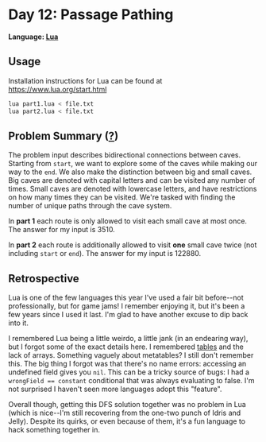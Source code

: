 # Day 12: Passage Pathing

**Language: [Lua](https://www.lua.org/)**

## Usage

Installation instructions for Lua can be found at https://www.lua.org/start.html

```bash
lua part1.lua < file.txt
lua part2.lua < file.txt
```

## Problem Summary ([?](https://adventofcode.com/2021/day/12))

The problem input describes bidirectional connections between caves.
Starting from `start`, we want to explore some of the caves while making our way to the `end`.
We also make the distinction between big and small caves.
Big caves are denoted with capital letters and can be visited any number of times.
Small caves are denoted with lowercase letters, and have restrictions on how many times they can be visited.
We're tasked with finding the number of unique paths through the cave system.

In **part 1** each route is only allowed to visit each small cave at most once.
The answer for my input is 3510.

In **part 2** each route is additionally allowed to visit **one** small cave twice (not including `start` or `end`).
The answer for my input is 122880.

## Retrospective

Lua is one of the few languages this year I've used a fair bit before--not professionally, but for game jams!
I remember enjoying it, but it's been a few years since I used it last.
I'm glad to have another excuse to dip back into it.

I remembered Lua being a little weirdo, a little jank (in an endearing way), but I forgot some of the exact details here.
I remembered [tables](https://www.lua.org/pil/2.5.html) and the lack of arrays.
Something vaguely about metatables?
I still don't remember this.
The big thing I forgot was that there's no name errors: accessing an undefined field gives you `nil`.
This can be a tricky source of bugs: I had a `wrongField == constant` conditional that was always evaluating to false.
I'm not surprised I haven't seen more languages adopt this "feature".

Overall though, getting this DFS solution together was no problem in Lua (which is nice--I'm still recovering from the one-two punch of Idris and Jelly).
Despite its quirks, or even because of them, it's a fun language to hack something together in.
